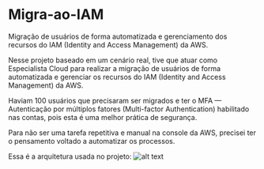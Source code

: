 # Migra-ao-IAM
Migração de usuários de forma automatizada e gerenciamento dos recursos do IAM (Identity and Access Management) da AWS.

Nesse projeto baseado em um cenário real, tive que atuar como Especialista Cloud para realizar a migração de usuários de forma automatizada e gerenciar os recursos do IAM (Identity and Access Management) da AWS.

Haviam 100 usuários que precisaram ser migrados e ter o MFA — Autenticação por múltiplos fatores (Multi-factor Authentication) habilitado nas contas, pois esta é uma melhor prática de segurança.

Para não ser uma tarefa repetitiva e manual na console da AWS, precisei ter o pensamento voltado a automatizar os processos.

Essa é a arquitetura usada no projeto:
![alt text](http://url/to/img.png)


